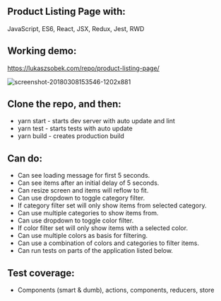 ## Product Listing Page with:
JavaScript, ES6, React, JSX, Redux, Jest, RWD

## Working demo:
https://lukaszsobek.com/repo/product-listing-page/

![screenshot-20180308153546-1202x881](https://user-images.githubusercontent.com/23530054/37156788-60bf4f24-22e7-11e8-8a87-d41c8e060956.png)

## Clone the repo, and then:
- yarn start - starts dev server with auto update and lint
- yarn test - starts tests with auto update
- yarn build - creates production build

## Can do:
- Can see loading message for first 5 seconds.
- Can see items after an initial delay of 5 seconds.
- Can resize screen and items will reflow to fit.
- Can use dropdown to toggle category filter.
- If category filter set will only show items from selected category.
- Can use multiple categories to show items from.
- Can use dropdown to toggle color filter.
- If color filter set will  only show items with a selected color.
- Can use multiple colors as basis for filtering.
- Can use a combination of colors and categories to filter items.
- Can run tests on parts of the application listed below.

## Test coverage:
- Components (smart & dumb), actions, components, reducers, store
